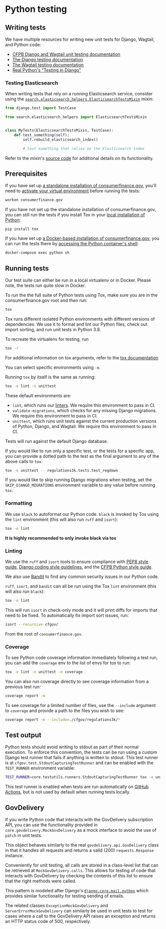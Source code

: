 # Python testing

## Writing tests

We have multiple resources for writing new unit tests for Django, Wagtail, and Python code:

- [CFPB Django and Wagtail unit testing documentation](https://github.com/cfpb/development/blob/main/guides/unittesting-django-wagtail.md)
- [The Django testing documentation](https://docs.djangoproject.com/en/stable/topics/testing/overview/)
- [The Wagtail testing documentation](https://docs.wagtail.org/en/stable/advanced_topics/testing.html)
- [Real Python's "Testing in Django"](https://realpython.com/testing-in-django-part-1-best-practices-and-examples/)

### Testing Elasticsearch

When writing tests that rely on a running Elasticsearch service, consider using the
[`search.elasticsearch_helpers.ElasticsearchTestsMixin`](https://github.com/cfpb/consumerfinance.gov/blob/main/cfgov/search/elasticsearch_helpers.py)
mixin:

```py
from django.test import TestCase

from search.elasticsearch_helpers import ElasticsearchTestsMixin


class MyTests(ElasticsearchTestsMixin, TestCase):
    def test_something(self):
        self.rebuild_elasticsearch_index()

        # test something that relies on the Elasticsearch index
```

Refer to the mixin's
[source code](https://github.com/cfpb/consumerfinance.gov/blob/main/cfgov/search/elasticsearch_helpers.py)
for additional details on its functionality.

## Prerequisites

If you have set up
[a standalone installation of consumerfinance.gov](installation.md#install-system-level-requirements),
you'll need to
[activate your virtual environment](running-virtualenv.md#3-launch-site)
before running the tests:

```sh
workon consumerfinance.gov
```

If you have not set up the standalone installation of consumerfinance.gov,
you can still run the tests if you install Tox in your
[local installation of Python](https://github.com/cfpb/development/blob/main/guides/installing-python.md):

```
pip install tox
```

If you have set up
[a Docker-based installation of consumerfinance.gov](installation.md#docker-based-installation),
you can run the tests there by
[accessing the Python container's shell](http://localhost:8888/running-docker/#access-a-containers-shell):

```sh
docker-compose exec python sh
```

## Running tests

Our test suite can either be run in a local virtualenv or in Docker.
Please note, the tests run quite slow in Docker.

To run the the full suite of Python tests using Tox,
make sure you are in the consumerfinance.gov root and then run:

```sh
tox
```

Tox runs different isolated Python environments with different versions of dependencies.
We use it to format and lint our Python files, check out import sorting, and run unit tests
in Python 3.8.

To recreate the virtualenv for testing, run

```sh
tox -r
```

For additional information on tox arguments, refer to the [tox documentation](https://tox.wiki/en/latest/config.html?#cmdoption-tox-arg-args)

You can select specific environments using `-e`.

Running `tox` by itself is the same as running:

```sh
tox -e lint -e unittest
```

These default environments are:

- `lint`, which runs our [linters](#linting). We require this
  environment to pass in CI.
- `validate-migrations`, which checks for any missing Django migrations.
  We require this environment to pass in CI.
- `unittest`, which runs unit tests against the current production
  versions of Python, Django, and Wagtail. We require this environment to
  pass in CI.

Tests will run against the default Django database.

If you would like to run only a specific test, or the tests for a specific app,
you can provide a dotted path to the test as the final argument to any of the above calls to `tox`:

```sh
tox -e unittest -- regulations3k.tests.test_regdown
```

If you would like to skip running Django migrations when testing, set the
`SKIP_DJANGO_MIGRATIONS` environment variable to any value before running `tox`.

### Formatting

We use `black` to autoformat our Python code. `black` is invoked by Tox using
the `lint` environment (this will also run `ruff` and `isort`):

```sh
tox -e lint
```

**It is highly recommended to only invoke black via tox**

### Linting

We use the `ruff` and `isort` tools to ensure compliance with
[PEP8 style guide](https://www.python.org/dev/peps/pep-0008/),
[Django coding style guidelines](https://docs.djangoproject.com/en/stable/internals/contributing/writing-code/coding-style/),
and the
[CFPB Python style guide](https://github.com/cfpb/development/blob/main/standards/python.md#linting).

We also use [Bandit](https://bandit.readthedocs.io/) to find any common
security issues in our Python code.

`ruff`, `isort`, and `bandit` can all be run using the Tox `lint` environment
(this will also run `black`):

```sh
tox -e lint
```

This will run `isort` in check-only mode and it will print diffs for imports
that need to be fixed. To automatically fix import sort issues, run:

```sh
isort --recursive cfgov/
```

From the root of `consumerfinance.gov`.

### Coverage

To see Python code coverage information immediately following a test run,
you can add the `coverage` env to the list of envs for tox to run:

```sh
tox -e lint -e unittest -e coverage
```

You can also run coverage directly to see coverage information from a previous test run:

```sh
coverage report -m
```

To see coverage for a limited number of files,
use the `--include` argument to `coverage` and provide a path to the files you wish to see:

```sh
coverage report -m --include=./cfgov/regulations3k/*
```

## Test output

Python tests should avoid writing to stdout as part of their normal execution.
To enforce this convention, the tests can be run using a custom Django test
runner that fails if anything is written to stdout. This test runner is at
`cfgov.test.StdoutCapturingTestRunner` and can be enabled with the `TEST_RUNNER`
environment variable:

```sh
TEST_RUNNER=core.testutils.runners.StdoutCapturingTestRunner tox -e unittest
```

This test runner is enabled when tests are run automatically on
[GitHub Actions](github-actions.md),
but is not used by default when running tests locally.

## GovDelivery

If you write Python code that interacts with the GovDelivery subscription API, you can use the functionality provided in `core.govdelivery.MockGovDelivery` as a mock interface to avoid the use of `patch` in unit tests.

This object behaves similarly to the real `govdelivery.api.GovDelivery` class in that it handles all requests and returns a valid (200) `requests.Response` instance.

Conveniently for unit testing, all calls are stored in a class-level list that can be retrieved at `MockGovDelivery.calls`. This allows for testing of code that interacts with GovDelivery by checking the contents of this list to ensure that the right methods were called.

This pattern is modeled after Django's [`django.core.mail.outbox`](https://docs.djangoproject.com/en/stable/topics/testing/tools/#email-services) which provides similar functionality for testing sending of emails.

The related classes `ExceptionMockGovDelivery` and `ServerErrorMockGovDelivery` can similarly be used in unit tests to test for cases where a call to the GovDelivery API raises an exception and returns an HTTP status code of 500, respectively.
